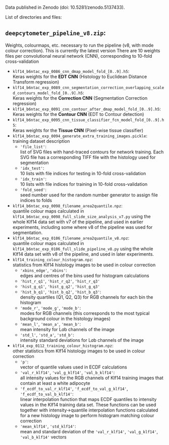 Data published in Zenodo (doi: 10.5281/zenodo.5137433).

List of directories and files:

## `deepcytometer_pipeline_v8.zip`:  

Weights, colourmaps, etc. necessary to run the pipeline (v8, with mode colour correction). This is currently the latest version 
There are 10 weights files per convolutional neural network (CNN), corresponding to 10-fold cross-validation

* `klf14_b6ntac_exp_0086_cnn_dmap_model_fold_[0..9].h5`:  
Keras weights for the **EDT CNN** (Histology to Euclidean Distance Transform regression)
* `klf14_b6ntac_exp_0089_cnn_segmentation_correction_overlapping_scaled_contours_model_fold_[0..9].h5`:  
Keras weights for the **Correction CNN** (Segmentation Correction regression)
* `klf14_b6ntac_exp_0091_cnn_contour_after_dmap_model_fold_[0..9].h5`:  
Keras weights for the **Contour CNN** (EDT to Contour detection)
* `klf14_b6ntac_exp_0095_cnn_tissue_classifier_fcn_model_fold_[0..9].h5`:  
Keras weights for the **Tissue CNN** (Pixel-wise tissue classifier)
* `klf14_b6ntac_exp_0094_generate_extra_training_images.pickle`:  
training dataset description
  * `'file_list'`:  
  list of SVG files with hand-traced contours for network training. Each SVG file has a corresponding TIFF file with the histology used for segmentation
  * `'idx_test'`:  
  10 lists with file indices for testing in 10-fold cross-validation
  * `'idx_train'`:  
  10 lists with file indices for training in 10-fold cross-validation
  * `'fold_seed'`:  
  seed number used for the random number generator to assign file indices to folds
* `klf14_b6ntac_exp_0098_filename_area2quantile.npz`:  
quantile colour maps calculated in `klf14_b6ntac_exp_0098_full_slide_size_analysis_v7.py` using the whole Klf14 data set with v7 of the pipeline, and used in earlier experiments, including some where v8 of the pipeline was used for segmentation.  
* `klf14_b6ntac_exp_0106_filename_area2quantile_v8.npz`:  
quantile colour maps calculated in `klf14_b6ntac_exp_0106_full_slide_pipeline_v8.py` using the whole Klf14 data set with v8 of the pipeline, and used in later experiments.
* `klf14_training_colour_histogram.npz`:  
statistics from Klf14 histology images to be used in colour correction
  * `'xbins_edge'`, `'xbins'`:  
  edges and centres of the bins used for histogram calculations
  * `'hist_r_q1'`, `'hist_r_q2'`, `'hist_r_q3'`
  * `'hist_g_q1'`, `'hist_g_q2'`, `'hist_g_q3'`
  * `'hist_b_q1'`, `'hist_b_q2'`, `'hist_b_q3'`:  
  density quartiles (Q1, Q2, Q3) for RGB channels for each bin the histogram
  * `'mode_r'`, `'mode_g'`, `'mode_b'`:  
  modes for RGB channels (this corresponds to the most typical background colour in the histology images)
  * `'mean_l'`, `'mean_a'`, `'mean_b'`:  
  mean intensity for L*a*b channels of the image
  * `'std_l'`, `'std_a'`, `'std_b'`:  
  intensity standard deviations for L*a*b channels of the image
* `klf14_exp_0112_training_colour_histogram.npz`:  
other statistics from Klf14 histology images to be used in colour correction
  * `'p'`:  
  vector of quantile values used in ECDF calculations
  * `'val_r_klf14'`, `'val_g_klf14'`, `'val_b_klf14'`:  
  all intensity values for the RGB channels of Klf14 training images that contain at least a white adipocyte
  * `'f_ecdf_to_val_r_klf14'`, `'f_ecdf_to_val_g_klf14'`, `'f_ecdf_to_val_b_klf14'`:  
  linear interpolation function that maps ECDF quantiles to intensity values in the Klf14 training data set. These functions can be used together with intensity->quantile interpolation functions calculated for a new histology image to perform histogram matching colour correction
  * `'mean_klf14'`, `'std_klf14'`:  
  mean and standard deviation of the `'val_r_klf14'`, `'val_g_klf14'`, `'val_b_klf14'` vectors
    
